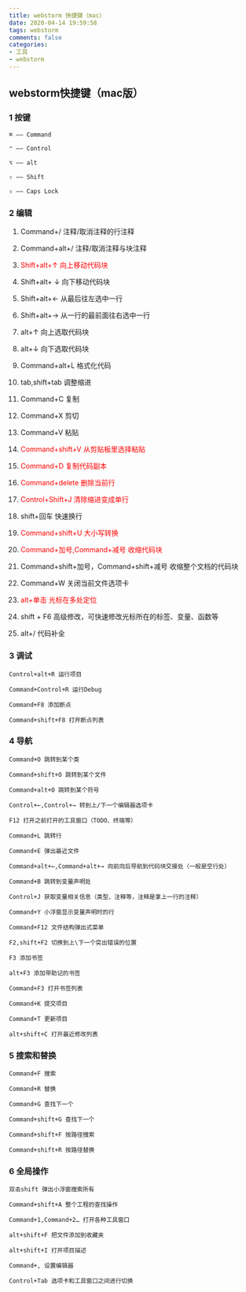 ```yaml
---
title: webstorm 快捷键（mac）
date: 2020-04-14 19:59:58
tags: webstorm
comments: false
categories:  
- 工具
- webstorm
---
```

## webstorm快捷键（mac版）
### 1 按键
```html
⌘ —— Command

⌃ —— Control

⌥ —— alt

⇧ —— Shift

⇪ —— Caps Lock
```

### 2 编辑

1. Command+/ 注释/取消注释的行注释

2. Command+alt+/ 注释/取消注释与块注释

3. <font color=red>Shift+alt+↑  向上移动代码块</font>

4. Shift+alt+ ↓ 向下移动代码块

5. Shift+alt+← 从最后往左选中一行

6. Shift+alt+→ 从一行的最前面往右选中一行

7. alt+↑ 向上选取代码块

8. alt+↓ 向下选取代码块

9. Command+alt+L 格式化代码

10. tab,shift+tab 调整缩进

11. Command+C 复制

12. Command+X 剪切

13. Command+V 粘贴

14. <font color=red>Command+shift+V 从剪贴板里选择粘贴</font>

15. <font color=red>Command+D 复制代码副本</font>

16. <font color=red>Command+delete 删除当前行</font>

17. <font color=red>Control+Shift+J 清除缩进变成单行</font>

18. shift+回车 快速换行

19. <font color=red>Command+shift+U 大小写转换</font>

20. <font color=red>Command+加号,Command+减号 收缩代码块</font>

21. Command+shift+加号，Command+shift+减号 收缩整个文档的代码块

22. Command+W 关闭当前文件选项卡

23. <font color=red>alt+单击 光标在多处定位</font>

24. shift + F6 高级修改，可快速修改光标所在的标签、变量、函数等

25. alt+/ 代码补全

### 3 调试
```
Control+alt+R 运行项目

Command+Control+R 运行Debug

Command+F8 添加断点

Command+shift+F8 打开断点列表
```
### 4 导航
```
Command+O 跳转到某个类

Command+shift+O 跳转到某个文件

Command+alt+O 跳转到某个符号

Control+←,Control+→ 转到上/下一个编辑器选项卡

F12 打开之前打开的工具窗口（TODO、终端等）

Command+L 跳转行

Command+E 弹出最近文件

Command+alt+←,Command+alt+→ 向前向后导航到代码块交接处（一般是空行处）

Command+B 跳转到变量声明处

Control+J 获取变量相关信息（类型、注释等，注释是拿上一行的注释）

Command+Y 小浮窗显示变量声明时的行

Command+F12 文件结构弹出式菜单

F2,shift+F2 切换到上\下一个突出错误的位置

F3 添加书签

alt+F3 添加带助记的书签

Command+F3 打开书签列表

Command+K 提交项目

Command+T 更新项目

alt+shift+C 打开最近修改列表
```
### 5 搜索和替换
```
Command+F 搜索

Command+R 替换

Command+G 查找下一个

Command+shift+G 查找下一个

Command+shift+F 按路径搜索

Command+shift+R 按路径替换
```
### 6 全局操作
```
双击shift 弹出小浮窗搜索所有

Command+shift+A 整个工程的查找操作

Command+1,Command+2… 打开各种工具窗口

alt+shift+F 把文件添加到收藏夹

alt+shift+I 打开项目描述

Command+, 设置编辑器

Control+Tab 选项卡和工具窗口之间进行切换
```
